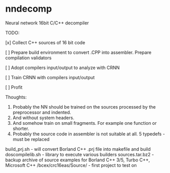 # nndecomp

Neural network 16bit C/C++ decompiler

TODO:

[x] Collect C++ sources of 16 bit code

[ ] Prepare build environment to convert .CPP into assembler. Prepare compilation validators

[ ] Adopt compilers input/output to analyze with CRNN

[ ] Train CRNN with compilers input/output

[ ] Profit

Thoughts:
1. Probably the NN should be trained on the sources processed by the preprocessor and indented.
2. And without system headers.
3. And somehow train on small fragments. For example one function or shorter.
4. Probably the source code in assembler is not suitable at all.
5 typedefs - must be replaced

build_prj.sh - will convert Borland C++ .prj file into makefile and build
doscompilelib.sh - library to execute various builders
sources.tar.bz2 - backup archive of source examples for Borland C++ 3/5, Turbo C++, Microsoft C++
/bcex/crc16eas/Source/ - first project to test on



